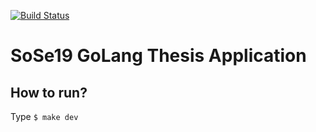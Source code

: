 [![Build Status](https://travis-ci.com/pmoorani/booksAPI.svg?token=mn2chPeqxxZRqoxKNWc4&branch=master)](https://travis-ci.com/pmoorani/booksAPI)

# SoSe19 GoLang Thesis Application

## How to run?
Type `$ make dev`

